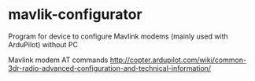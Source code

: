 # mavlik-configurator
Program for device to configure Mavlink modems (mainly used with ArduPilot) without PC

Mavlink modem AT commands http://copter.ardupilot.com/wiki/common-3dr-radio-advanced-configuration-and-technical-information/
